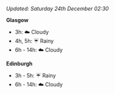 *Updated: Saturday 24th December 02:30*

**Glasgow**

* 3h: :cloud: Cloudy
* 4h, 5h: :umbrella: Rainy
* 6h - 14h: :cloud: Cloudy

**Edinburgh**

* 3h - 5h: :umbrella: Rainy
* 6h - 14h: :cloud: Cloudy
